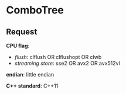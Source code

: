# ComboTree

## Request

**CPU flag**:

- *flush*: clflush OR clflushopt OR clwb
- *streaming store*: sse2 OR avx2 OR avx512vl

**endian**: little endian

**C++ standard**: C++11
